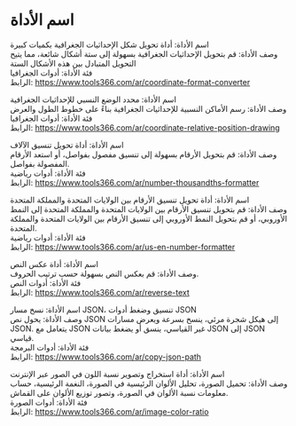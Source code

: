 # اسم الأداة

اسم الأداة: أداة تحويل شكل الإحداثيات الجغرافية بكميات كبيرة  
وصف الأداة: قم بتحويل الإحداثيات الجغرافية بسهولة إلى ستة أشكال شائعة، مما يتيح التحويل المتبادل بين هذه الأشكال الستة  
فئة الأداة: أدوات الجغرافيا  
الرابط: https://www.tools366.com/ar/coordinate-format-converter

اسم الأداة: محدد الوضع النسبي للإحداثيات الجغرافية  
وصف الأداة: رسم الأماكن النسبية للإحداثيات الجغرافية بناءً على خطوط الطول والعرض  
فئة الأداة: أدوات الجغرافيا  
الرابط: https://www.tools366.com/ar/coordinate-relative-position-drawing

اسم الأداة: أداة تحويل تنسيق الآلاف  
وصف الأداة: قم بتحويل الأرقام بسهولة إلى تنسيق مفصول بفواصل، أو استعد الأرقام المفصولة بفواصل.  
فئة الأداة: أدوات رياضية  
الرابط: https://www.tools366.com/ar/number-thousandths-formatter

اسم الأداة: أداة تحويل تنسيق الأرقام بين الولايات المتحدة والمملكة المتحدة  
وصف الأداة: قم بتحويل تنسيق الأرقام بين الولايات المتحدة والمملكة المتحدة إلى النمط الأوروبي، أو قم بتحويل النمط الأوروبي إلى تنسيق الأرقام بين الولايات المتحدة والمملكة المتحدة.  
فئة الأداة: أدوات رياضية  
الرابط: https://www.tools366.com/ar/us-en-number-formatter

اسم الأداة: أداة عكس النص  
وصف الأداة: قم بعكس النص بسهولة حسب ترتيب الحروف.  
فئة الأداة: أدوات النص  
الرابط: https://www.tools366.com/ar/reverse-text

اسم الأداة: نسخ مسار JSON، تنسيق وضغط أدوات JSON  
وصف الأداة: يحول نص JSON إلى هيكل شجرة مرئي، ينسخ بسرعة ويعرض مسارات JSON. يتعامل مع JSON غير القياسي، ينسق أو يضغط بيانات JSON إلى JSON قياسي.  
فئة الأداة: أدوات البرمجة  
الرابط: https://www.tools366.com/ar/copy-json-path

اسم الأداة: أداة استخراج وتصوير نسبة اللون في الصور عبر الإنترنت  
وصف الأداة: تحميل الصورة، تحليل الألوان الرئيسية في الصورة، النغمة الرئيسية، حساب معلومات نسبة الألوان في الصورة، وتصور توزيع الألوان على القماش.  
فئة الأداة: أدوات الصورة  
الرابط: https://www.tools366.com/ar/image-color-ratio

